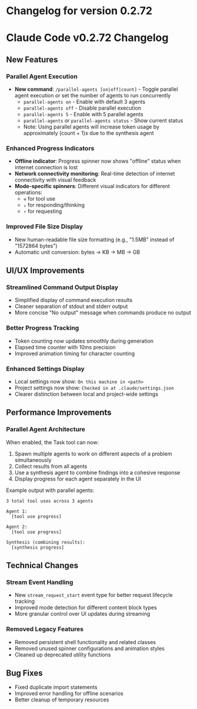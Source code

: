 # Changelog for version 0.2.72

# Claude Code v0.2.72 Changelog

## New Features

### Parallel Agent Execution
- **New command**: `/parallel-agents [on|off|count]` - Toggle parallel agent execution or set the number of agents to run concurrently
  - `parallel-agents on` - Enable with default 3 agents
  - `parallel-agents off` - Disable parallel execution
  - `parallel-agents 5` - Enable with 5 parallel agents
  - `parallel-agents` or `parallel-agents status` - Show current status
  - Note: Using parallel agents will increase token usage by approximately (count + 1)x due to the synthesis agent

### Enhanced Progress Indicators
- **Offline indicator**: Progress spinner now shows "offline" status when internet connection is lost
- **Network connectivity monitoring**: Real-time detection of internet connectivity with visual feedback
- **Mode-specific spinners**: Different visual indicators for different operations:
  - `⚒` for tool use
  - `↓` for responding/thinking
  - `↑` for requesting

### Improved File Size Display
- New human-readable file size formatting (e.g., "1.5MB" instead of "1572864 bytes")
- Automatic unit conversion: bytes → KB → MB → GB

## UI/UX Improvements

### Streamlined Command Output Display
- Simplified display of command execution results
- Cleaner separation of stdout and stderr output
- More concise "No output" message when commands produce no output

### Better Progress Tracking
- Token counting now updates smoothly during generation
- Elapsed time counter with 10ms precision
- Improved animation timing for character counting

### Enhanced Settings Display
- Local settings now show: `On this machine in <path>`
- Project settings now show: `Checked in at .claude/settings.json`
- Clearer distinction between local and project-wide settings

## Performance Improvements

### Parallel Agent Architecture
When enabled, the Task tool can now:
1. Spawn multiple agents to work on different aspects of a problem simultaneously
2. Collect results from all agents
3. Use a synthesis agent to combine findings into a cohesive response
4. Display progress for each agent separately in the UI

Example output with parallel agents:
```
3 total tool uses across 3 agents

Agent 1:
  [tool use progress]

Agent 2:
  [tool use progress]

Synthesis (combining results):
  [synthesis progress]
```

## Technical Changes

### Stream Event Handling
- New `stream_request_start` event type for better request lifecycle tracking
- Improved mode detection for different content block types
- More granular control over UI updates during streaming

### Removed Legacy Features
- Removed persistent shell functionality and related classes
- Removed unused spinner configurations and animation styles
- Cleaned up deprecated utility functions

## Bug Fixes

- Fixed duplicate import statements
- Improved error handling for offline scenarios
- Better cleanup of temporary resources
